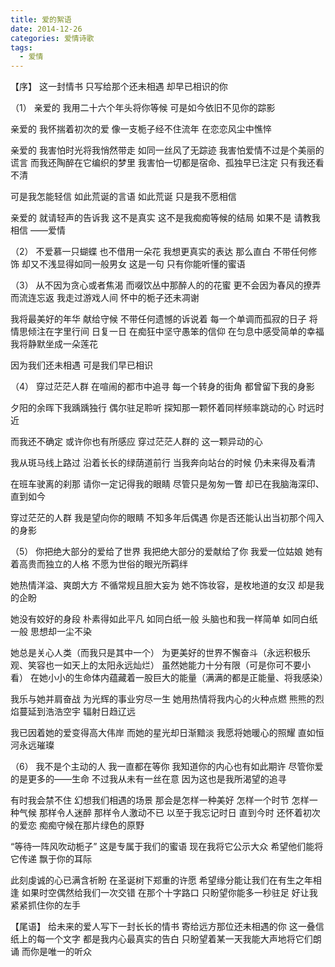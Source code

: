 ```yaml
---
title: 爱的絮语
date: 2014-12-26
categories: 爱情诗歌
tags:
  - 爱情
---
```


【序】
这一封情书
只写给那个还未相遇
却早已相识的你
<!--more-->
（1）
亲爱的
我用二十六个年头将你等候
可是如今依旧不见你的踪影

亲爱的
我怀揣着初次的爱
像一支栀子经不住流年
在恋恋风尘中憔悴

亲爱的
我害怕时光将我悄然带走
如同一丝风了无踪迹
我害怕爱情不过是个美丽的谎言
而我还陶醉在它编织的梦里
我害怕一切都是宿命、孤独早已注定
只有我还看不清

可是我怎能轻信
如此荒诞的言语
如此荒诞
只是我不愿相信

亲爱的
就请轻声的告诉我
这不是真实
这不是我痴痴等候的结局
如果不是
请教我相信
——爱情

（2）
不爱慕一只蝴蝶
也不借用一朵花
我想更真实的表达
那么直白
不带任何修饰
却又不浅显得如同一般男女
这是一句
只有你能听懂的蜜语

（3）
从不因为贪心或者焦渴
而啜饮丛中那醉人的的花蜜
更不会因为春风的撩弄
而流连忘返
我走过游戏人间
怀中的栀子还未凋谢

我将最美好的年华
献给守候
不带任何遗憾的诉说着
每一个单调而孤寂的日子
将情思倾注在字里行间
日复一日
在痴狂中坚守愚笨的信仰
在匀息中感受简单的幸福
我将静默坐成一朵莲花

因为我们还未相遇
可是我们早已相识

（4）
穿过茫茫人群
在喧闹的都市中追寻
每一个转身的街角
都曾留下我的身影

夕阳的余晖下我踽踽独行
偶尔驻足聆听
探知那一颗怀着同样频率跳动的心
时远时近

而我还不确定
或许你也有所感应
穿过茫茫人群的
这一颗异动的心

我从斑马线上路过
沿着长长的绿荫道前行
当我奔向站台的时候
仍未来得及看清

在班车驶离的刹那
请你一定记得我的眼睛
尽管只是匆匆一瞥
却已在我脑海深印、直到如今

穿过茫茫的人群
我是望向你的眼睛
不知多年后偶遇
你是否还能认出当初那个闯入的身影

（5）
你把绝大部分的爱给了世界
我把绝大部分的爱献给了你
我爱一位姑娘
她有着高贵而独立的人格
不愿为世俗的眼光所羁绊

她热情洋溢、爽朗大方
不循常规且胆大妄为
她不饰妆容，是枚地道的女汉
却是我的企盼

她没有姣好的身段
朴素得如此平凡
如同白纸一般
头脑也和我一样简单
如同白纸一般
思想却一尘不染

她总是关心人类（而我只是其中一个）
为更美好的世界不懈奋斗（永远积极乐观、笑容也一如天上的太阳永远灿烂）
虽然她能力十分有限（可是你可不要小看）
在她小小的生命体内蕴藏着一股巨大的能量（满满的都是正能量、将我感染）

我乐与她并肩奋战
为光辉的事业穷尽一生
她用热情将我内心的火种点燃
熊熊的烈焰蔓延到浩浩空宇
辐射日趋辽远

我已因着她的爱变得高大伟岸
而她的星光却日渐黯淡
我愿将她暖心的照耀
直如恒河永远璀璨

（6）
我不是个主动的人
我一直都在等你
我知道你的内心也有如此期许
尽管你爱的是更多的——生命
不过我从未有一丝在意
因为这也是我所渴望的追寻

有时我会禁不住
幻想我们相遇的场景
那会是怎样一种美好
怎样一个时节
怎样一种气候
那样令人迷醉
那样令人激动不已
以至于我忘记时日
直到今时
还怀着初次的爱恋
痴痴守候在那片绿色的原野

“等待一阵风吹动栀子”
这是专属于我们的蜜语
现在我将它公示大众
希望他们能将它传递
飘于你的耳际

此刻虔诚的心已满含祈盼
在圣诞树下郑重的许愿
希望缘分能让我们在有生之年相逢
如果时空偶然给我们一次交错
在那个十字路口
只盼望你能多一秒驻足
好让我紧紧抓住你的左手

【尾语】
给未来的爱人写下一封长长的情书
寄给远方那位还未相遇的你
这一叠信纸上的每一个文字
都是我内心最真实的告白
只盼望着某一天我能大声地将它们朗诵
而你是唯一的听众